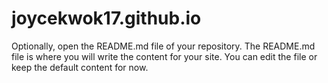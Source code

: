 # joycekwok17.github.io

Optionally, open the README.md file of your repository. The README.md file is where you will write the content for your site. 
You can edit the file or keep the default content for now.
